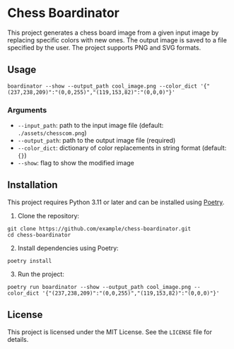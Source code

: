 # Chess Boardinator

This project generates a chess board image from a given input image by replacing specific colors with new ones. The output image is saved to a file specified by the user. The project supports PNG and SVG formats.

## Usage

```
boardinator --show --output_path cool_image.png --color_dict '{"(237,238,209)":"(0,0,255)","(119,153,82)":"(0,0,0)"}'
```

### Arguments

-   `--input_path`: path to the input image file (default: `./assets/chesscom.png`)
-   `--output_path`: path to the output image file (required)
-   `--color_dict`: dictionary of color replacements in string format (default: `{}`)
-   `--show`: flag to show the modified image

## Installation

This project requires Python 3.11 or later and can be installed using [Poetry](https://python-poetry.org/).

1. Clone the repository:

```
git clone https://github.com/example/chess-boardinator.git
cd chess-boardinator
```

2. Install dependencies using Poetry:

```
poetry install
```

3. Run the project:

```
poetry run boardinator --show --output_path cool_image.png --color_dict '{"(237,238,209)":"(0,0,255)","(119,153,82)":"(0,0,0)"}'
```

## License

This project is licensed under the MIT License. See the `LICENSE` file for details.
